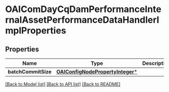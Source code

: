 # OAIComDayCqDamPerformanceInternalAssetPerformanceDataHandlerImplProperties

## Properties
Name | Type | Description | Notes
------------ | ------------- | ------------- | -------------
**batchCommitSize** | [**OAIConfigNodePropertyInteger***](OAIConfigNodePropertyInteger.md) |  | [optional] 

[[Back to Model list]](../README.md#documentation-for-models) [[Back to API list]](../README.md#documentation-for-api-endpoints) [[Back to README]](../README.md)


